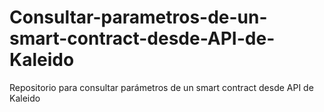# Consultar-parametros-de-un-smart-contract-desde-API-de-Kaleido
Repositorio para consultar parámetros de un smart contract desde API de Kaleido
